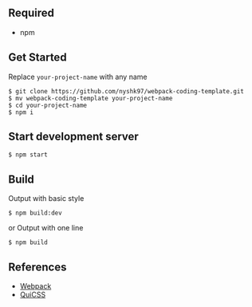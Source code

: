 ## Required
- npm

## Get Started
Replace `your-project-name` with any name
```
$ git clone https://github.com/nyshk97/webpack-coding-template.git
$ mv webpack-coding-template your-project-name
$ cd your-project-name
$ npm i
```

## Start development server
```
$ npm start
```

## Build
Output with basic style
```
$ npm build:dev
```
or Output with one line
```
$ npm build
```

## References
- [Webpack](https://qiita.com/d0ne1s/items/4e8130292fefd76107bb)
- [QuiCSS](https://qiita.com/d0ne1s/items/5211969b566b6a503eb8)
